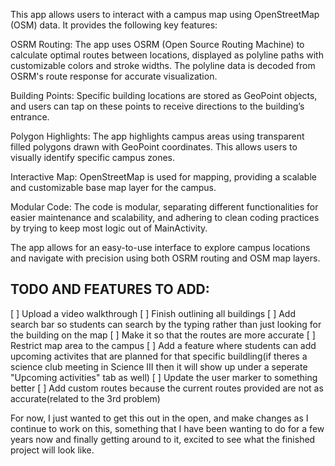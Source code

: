 This app allows users to interact with a campus map using OpenStreetMap (OSM) data. It provides the following key features:

OSRM Routing: The app uses OSRM (Open Source Routing Machine) to calculate optimal routes between locations, displayed as polyline paths with customizable colors and stroke widths. The polyline data is decoded from OSRM's route response for accurate visualization.

Building Points: Specific building locations are stored as GeoPoint objects, and users can tap on these points to receive directions to the building’s entrance.

Polygon Highlights: The app highlights campus areas using transparent filled polygons drawn with GeoPoint coordinates. This allows users to visually identify specific campus zones.

Interactive Map: OpenStreetMap is used for mapping, providing a scalable and customizable base map layer for the campus.

Modular Code: The code is modular, separating different functionalities for easier maintenance and scalability, and adhering to clean coding practices by trying to keep most logic out of MainActivity.

The app allows for an easy-to-use interface to explore campus locations and navigate with precision using both OSRM routing and OSM map layers.

## TODO AND FEATURES TO ADD:
[ ]  Upload a video walkthrough
[ ] Finish outlining all buildings
[ ] Add search bar so students can search by the typing rather than just looking for the building on the map
[ ] Make it so that the routes are more accurate
[ ] Restrict map area to the campus
[ ] Add a feature where students can add upcoming activites that are planned for that specific buildling(if theres a science club meeting in Science III then it will show up under a seperate "Upcoming activities" tab as well)
[ ] Update the user marker to something better
[ ] Add custom routes because the current routes provided are not as accurate(related to the 3rd problem)

For now, I just wanted to get this out in the open, and make changes as I continue to work on this, something that I have been wanting to do for a few years now and finally getting around to it, excited to see what the finished project will look like.
